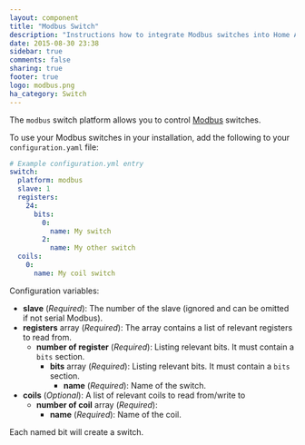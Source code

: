 ```yaml
---
layout: component
title: "Modbus Switch"
description: "Instructions how to integrate Modbus switches into Home Assistant."
date: 2015-08-30 23:38
sidebar: true
comments: false
sharing: true
footer: true
logo: modbus.png
ha_category: Switch
---
```



The `modbus` switch platform allows you to control [Modbus](http://www.modbus.org/) switches.

To use your Modbus switches in your installation, add the following to your `configuration.yaml` file:

```yaml
# Example configuration.yml entry
switch:
  platform: modbus
  slave: 1
  registers:
    24:
      bits:
        0:
          name: My switch
        2:
          name: My other switch
  coils:
    0:
      name: My coil switch
```

Configuration variables:

- **slave** (*Required*): The number of the slave (ignored and can be omitted if not serial Modbus).
- **registers** array (*Required*): The array contains a list of relevant registers to read from.
  - **number of register** (*Required*): Listing relevant bits. It must contain a `bits` section.
    - **bits** array (*Required*): Listing relevant bits. It must contain a `bits` section.
      - **name** (*Required*): Name of the switch.
- **coils** (*Optional*): A list of relevant coils to read from/write to
  - **number of coil** array (*Required*): 
    - **name** (*Required*): Name of the coil.

<p class='note warning'>
Each named bit will create a switch.
</p>

